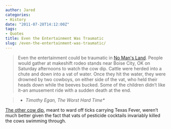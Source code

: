 ```yaml
---
author: Jared
categories:
- History	
date: "2011-07-28T14:12:00Z"
tags:
- Quotes
title: Even the Entertainment Was Traumatic
slug: /even-the-entertainment-was-traumatic/
---
```

> Even the entertainment could be traumatic in [No Man's Land](http://en.wikipedia.org/wiki/Oklahoma_Panhandle). People would gather at makeshift rodeo stands near Boise City, OK on Saturday afternoons to watch the cow dip. Cattle were herded into a chute and down into a vat of water. Once they hit the water, they were drowned by two cowboys, on either side of the vat, who held their heads down while the beeves bucked. Some of the children didn’t like it–an amusement ride with a sudden death at the end.

> - <cite>Timothy Egan, *The Worst Hard Time**</cite>

[The other cow dip](https://web.archive.org/web/20131006113257/http://www.library.okstate.edu:80/scua/exhibit/oaa/3dec03.htm), meant to ward off ticks carrying Texas Fever, weren’t much better given the fact that vats of pesticide cocktails invariably killed the cows swimming through.